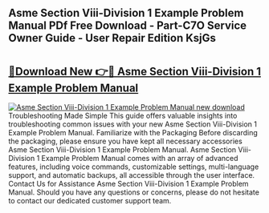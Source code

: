 ## Asme Section Viii-Division 1 Example Problem Manual PDf Free Download - Part-C7O Service Owner Guide - User Repair Edition KsjGs

# <h2><a href="http://bc98696.oget.top/?id=Asme+Section+Viii-Division+1+Example+Problem+Manual">🔗Download New 👉🔴 Asme Section Viii-Division 1 Example Problem Manual</a></h2>

[![Asme Section Viii-Division 1 Example Problem Manual new download](https://i.imgur.com/5g1atiW.png)](http://bc98696.oget.top/?id=Asme+Section+Viii-Division+1+Example+Problem+Manual)
Troubleshooting Made Simple This guide offers valuable insights into troubleshooting common issues with your new Asme Section Viii-Division 1 Example Problem Manual. Familiarize with the Packaging Before discarding the packaging, please ensure you have kept all necessary accessories Asme Section Viii-Division 1 Example Problem Manual. Asme Section Viii-Division 1 Example Problem Manual comes with an array of advanced features, including voice commands, customizable settings, multi-language support, and automatic backups, all accessible through the user interface. Contact Us for Assistance Asme Section Viii-Division 1 Example Problem Manual. Should you have any questions or concerns, please do not hesitate to contact our dedicated customer support team.
